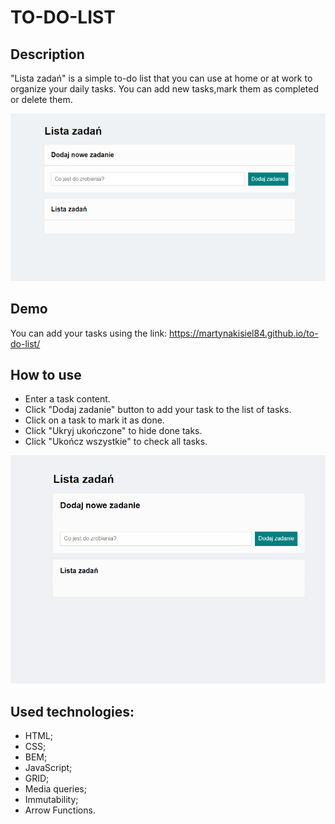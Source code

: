 # TO-DO-LIST

## Description
"Lista zadań" is a simple to-do list that you can use at home or at work to organize your daily tasks. You can add new tasks,mark them as completed or delete them. 

![Martyna](https://github.com/MartynaKisiel84/to-do-list/blob/main/images/To-do-list%20(1).png?raw=true)

## Demo
You can add your tasks using the link:
https://martynakisiel84.github.io/to-do-list/

## How to use
- Enter a task content.
- Click "Dodaj zadanie" button to add your task to the list of tasks.
- Click on a task to mark it as done.
- Click "Ukryj ukończone" to hide done taks.
- Click "Ukończ wszystkie" to check all tasks.


![gif](https://github.com/MartynaKisiel84/to-do-list/blob/main/images/Animation.gif?raw=true)

## Used technologies:
- HTML;
- CSS;
- BEM;
- JavaScript;
- GRID;
- Media queries;
- Immutability;
- Arrow Functions.
